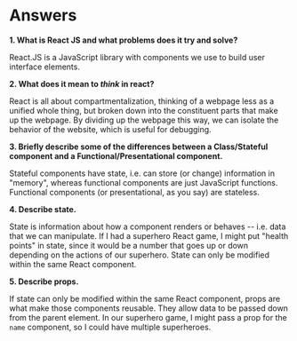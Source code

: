 # Answers

**1.  What is React JS and what problems does it try and solve?**

React.JS is a JavaScript library with components we use to build user interface elements.

**2.  What does it mean to _think_ in react?**

React is all about compartmentalization, thinking of a webpage less as a unified whole thing, but broken down into the constituent parts that make up the webpage. By dividing up the webpage this way, we can isolate the behavior of the website, which is useful for debugging.

**3.  Briefly describe some of the differences between a Class/Stateful component and a Functional/Presentational component.**

Stateful components have state, i.e. can store (or change) information in "memory", whereas functional components are just JavaScript functions. Functional components (or presentational, as you say) are stateless.

**4.  Describe state.**

State is information about how a component renders or behaves -- i.e. data that we can manipulate. If I had a superhero React game, I might put "health points" in state, since it would be a number that goes up or down depending on the actions of our superhero. State can only be modified within the same React component.

**5.  Describe props.**

If state can only be modified within the same React component, props are what make those components reusable. They allow data to be passed down from the parent element. In our superhero game, I might pass a prop for the `name` component, so I could have multiple superheroes. 